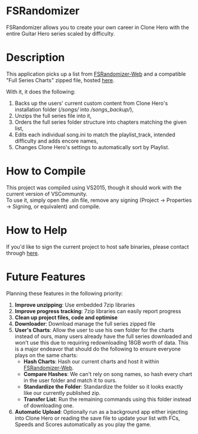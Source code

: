 # FSRandomizer
FSRandomizer allows you to create your own career in Clone Hero with the entire Guitar Hero series scaled by difficulty.

# Description
This application picks up a list from [FSRandomizer-Web](https://github.com/rafaelgpires/FSRandomizer-Web) and a compatible "Full Series Charts" zipped file, hosted [here](https://fsrandomizer.psarchives.com/).

With it, it does the following:
1. Backs up the users' current custom content from Clone Hero's installation folder (*/songs/* into */songs_backup/*),
2. Unzips the full series file into it,
3. Orders the full series folder structure into chapters matching the given list,
4. Edits each individual song.ini to match the playlist_track, intended difficulty and adds encore names,
5. Changes Clone Hero's settings to automatically sort by Playlist.

# How to Compile
This project was compiled using VS2015, though it should work with the current version of VSCommunity.  
To use it, simply open the .sln file, remove any signing (Project -> Properties -> Signing, or equivalent) and compile.

# How to Help
If you'd like to sign the current project to host safe binaries, please contact through [here](https://fsrandomizer.psarchives.com/).

# Future Features
Planning these features in the following priority:
  1. **Improve unzipping**: Use embedded 7zip libraries
  2. **Improve progress tracking**: 7zip libraries can easily report progress
  3. **Clean up project files, code and optimise**
  4. **Downloader**: Download manage the full series zipped file
  5. **User's Charts**: Allow the user to use his own folder for the charts instead of ours, many users already have the full series downloaded and won't use this due to requiring redownloading 18GB worth of data. This is a major endeavor that should do the following to ensure everyone plays on the same charts:
      * **Hash Charts**: Hash our current charts and host it within [FSRandomizer-Web](https://github.com/rafaelgpires/FSRandomizer-Web).
      * **Compare Hashes**: We can't rely on song names, so hash every chart in the user folder and match it to ours.
      * **Standardize the Folder**: Standardize the folder so it looks exactly like our currently published zip.
      * **Transfer List**: Run the remaining commands using this folder instead of downloading one.
  6. **Automatic Upload**: Optionally run as a background app either injecting into Clone Hero or reading the save file to update your list with FCs, Speeds and Scores automatically as you play the game.
